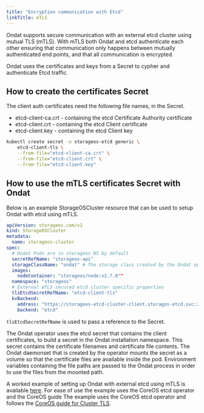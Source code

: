 ```yaml
---
title: "Encryption communication with Etcd"
linkTitle: mTLS
---
```


Ondat supports secure communication with an external etcd cluster using
mutual TLS (mTLS). With mTLS both Ondat and etcd authenticate each other
ensuring that communication only happens between mutually authenticated end
points, and that all communication is encrypted.

Ondat uses the certificates and keys from a Secret to cypher and
authenticate Etcd traffic.

## How to create the certificates Secret

The client auth certificates need the following file names, in the Secret.

* etcd-client-ca.crt - containing the etcd Certificate Authority certificate
* etcd-client.crt - containing the etcd Client certificate
* etcd-client.key - containing the etcd Client key

```bash
kubectl create secret -n storageos-etcd generic \
    etcd-client-tls \
    --from-file="etcd-client-ca.crt" \
    --from-file="etcd-client.crt" \
    --from-file="etcd-client.key"
```

## How to use the mTLS certificates Secret with Ondat

Below is an example StorageOSCluster resource that can be used to setup
Ondat with etcd using mTLS.

```yaml
apiVersion: storageos.com/v1
kind: StorageOSCluster
metadata:
  name: storageos-cluster
spec:
  # Ondat Pods are in storageos NS by default
  secretRefName: "storageos-api"
  storageClassName: "ondat" # The storage class created by the Ondat operator is configurable
  images:
    nodeContainer: "storageos/node:v2.7.0""
  namespace: "storageos"
  # External mTLS secured etcd cluster specific properties
  tlsEtcdSecretRefName: "etcd-client-tls"                                   # Secret containing etcd client certificates in the same
  kvBackend:
    address: "https://storageos-etcd-cluster-client.storagos-etcd.svc:2379" # Etcd client service address.
    backend: "etcd"                                                         # Backend type
```

`tlsEtcdSecretRefName` is used to pass a reference to the Secret.

The Ondat operator uses the etcd secret that contains the client
certificates, to build a secret in the Ondat installation namespace. This
secret contains the certificate filenames and certificate file contents. The
Ondat daemonset that is created by the operator mounts the secret as a
volume so that the certificate files are available inside the pod. Environment
variables containing the file paths are passed to the Ondat process in
order to use the files from the mounted path.

A worked example of setting up Ondat with external etcd using mTLS is available
[here](https://github.com/storageos/deploy/tree/master/k8s/deploy-storageos/etcd-helpers/etcd-operator-example-with-tls).
For ease of use the example uses the CoreOS etcd operator and the CoreOS guide
The example uses the CoreOS etcd operator and follows the [CoreOS guide for
Cluster
TLS](https://github.com/coreos/etcd-operator/blob/master/doc/user/cluster_tls.md).
